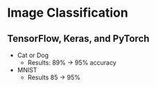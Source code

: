 # Image Classification
## TensorFlow, Keras, and PyTorch
- Cat or Dog
    - Results: 89% -> 95% accuracy
- MNIST
    - Results 85 -> 95%
